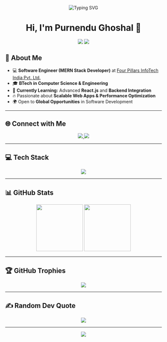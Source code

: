 <!-- Header with Animated Logo -->
<p align="center">
  <img src="https://readme-typing-svg.herokuapp.com?font=Fira+Code&pause=1000&color=00C4FF&width=435&lines=Software+Engineer+(MERN+Stack);Passionate+Web+Developer;Open+to+Exciting+Opportunities" alt="Typing SVG" />
</p>

<h1 align="center">Hi, I'm Purnendu Ghoshal 👋</h1>

<!-- Profile Description -->
<p align="center">
  <img src="https://img.shields.io/badge/Software%20Engineer-%2300C4FF.svg?style=for-the-badge&logo=react&logoColor=white" />
  <img src="https://img.shields.io/badge/MERN%20Stack-23A455.svg?style=for-the-badge&logo=mongodb&logoColor=white" />
</p>

## 🚀 **About Me**
- 💻 **Software Engineer (MERN Stack Developer)** at [Four Pillars InfoTech India Pvt. Ltd.](https://www.4pillarsinfotechindia.com/4pillars/)
- 🎓 **BTech in Computer Science & Engineering**  
- 🌱 **Currently Learning:** Advanced **React.js** and **Backend Integration**  
- 🔥 Passionate about **Scalable Web Apps & Performance Optimization**  
- 🌍 Open to **Global Opportunities** in Software Development  

---

## 🌐 **Connect with Me**
<p align="center">
  <a href="https://www.linkedin.com/in/purnendughoshal/">
<!--     <img src="https://img.shields.io/badge/LinkedIn-%230077B5.svg?style=for-the-badge&logo=linkedin&logoColor=white" /> -->
    <img src="https://skillicons.dev/icons?i=linkedin" />
  </a>
  <a href="https://twitter.com/Purnendug2">
<!--     <img src="https://img.shields.io/badge/Twitter-%231DA1F2.svg?style=for-the-badge&logo=twitter&logoColor=white" /> -->
        <img src="https://skillicons.dev/icons?i=twitter" />
  </a>
</p>

---

## 💻 **Tech Stack**
<p align="center">
  <img src="https://skillicons.dev/icons?i=react,nodejs,express,mongodb,mysql,html,css,js,bootstrap,docker,git,azure" />
</p>

---

## 📊 **GitHub Stats**
<p align="center">
  <img src="https://github-readme-stats.vercel.app/api?username=PURNENDUGHOSHAL2016&theme=radical&show_icons=true&hide_border=true" height="150px" />
  <img src="https://github-readme-streak-stats.herokuapp.com/?user=PURNENDUGHOSHAL2016&theme=radical&hide_border=true" height="150px" />
</p>

---

## 🏆 **GitHub Trophies**
<p align="center">
  <img src="https://github-profile-trophy.vercel.app/?username=PURNENDUGHOSHAL2016&theme=radical&no-frame=true&margin-w=6" />
</p>

---

## ✍️ **Random Dev Quote**
<p align="center">
  <img src="https://quotes-github-readme.vercel.app/api?type=horizontal&theme=tokyonight" />
</p>

---

<p align="center">
  <img src="https://readme-typing-svg.herokuapp.com?font=Fira+Code&pause=1000&color=00C4FF&width=435&lines=Let's+Build+Something+Amazing+Together!🚀" />
</p>
